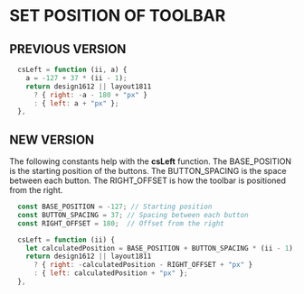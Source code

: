 # SET POSITION OF TOOLBAR

## PREVIOUS VERSION

```js
  csLeft = function (ii, a) {
    a = -127 + 37 * (ii - 1);
    return design1612 || layout1811
      ? { right: -a - 180 + "px" }
      : { left: a + "px" };
  },
```

## NEW VERSION

The following constants help with the **csLeft** function.
The BASE_POSITION is the starting position of the buttons.
The BUTTON_SPACING is the space between each button.
The RIGHT_OFFSET is how the toolbar is positioned from the right.

```js
  const BASE_POSITION = -127; // Starting position
  const BUTTON_SPACING = 37; // Spacing between each button
  const RIGHT_OFFSET = 180;  // Offset from the right
```

```js
  csLeft = function (ii) {
    let calculatedPosition = BASE_POSITION + BUTTON_SPACING * (ii - 1);
    return design1612 || layout1811
      ? { right: -calculatedPosition - RIGHT_OFFSET + "px" }
      : { left: calculatedPosition + "px" };
  },
```
